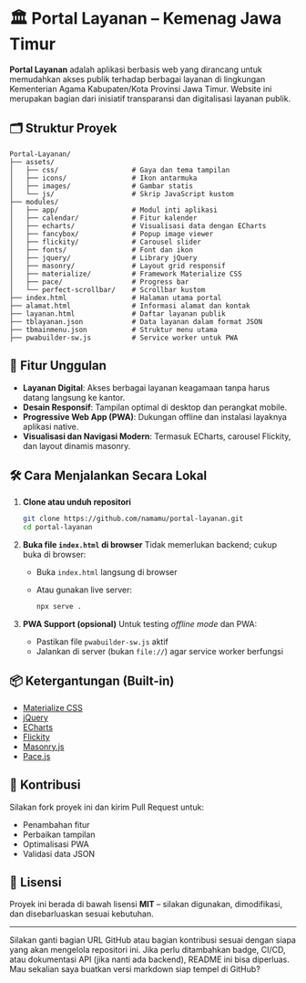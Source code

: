 # 🏛️ Portal Layanan – Kemenag Jawa Timur

**Portal Layanan** adalah aplikasi berbasis web yang dirancang untuk memudahkan akses publik terhadap berbagai layanan di lingkungan Kementerian Agama Kabupaten/Kota Provinsi Jawa Timur. Website ini merupakan bagian dari inisiatif transparansi dan digitalisasi layanan publik.

## 🗂️ Struktur Proyek

```
Portal-Layanan/
├── assets/
│   ├── css/                  # Gaya dan tema tampilan
│   ├── icons/                # Ikon antarmuka
│   ├── images/               # Gambar statis
│   └── js/                   # Skrip JavaScript kustom
├── modules/
│   ├── app/                  # Modul inti aplikasi
│   ├── calendar/             # Fitur kalender
│   ├── echarts/              # Visualisasi data dengan ECharts
│   ├── fancybox/             # Popup image viewer
│   ├── flickity/             # Carousel slider
│   ├── fonts/                # Font dan ikon
│   ├── jquery/               # Library jQuery
│   ├── masonry/              # Layout grid responsif
│   ├── materialize/          # Framework Materialize CSS
│   ├── pace/                 # Progress bar
│   └── perfect-scrollbar/    # Scrollbar kustom
├── index.html                # Halaman utama portal
├── alamat.html               # Informasi alamat dan kontak
├── layanan.html              # Daftar layanan publik
├── tblayanan.json            # Data layanan dalam format JSON
├── tbmainmenu.json           # Struktur menu utama
├── pwabuilder-sw.js          # Service worker untuk PWA
```

## 🚀 Fitur Unggulan

* **Layanan Digital**: Akses berbagai layanan keagamaan tanpa harus datang langsung ke kantor.
* **Desain Responsif**: Tampilan optimal di desktop dan perangkat mobile.
* **Progressive Web App (PWA)**: Dukungan offline dan instalasi layaknya aplikasi native.
* **Visualisasi dan Navigasi Modern**: Termasuk ECharts, carousel Flickity, dan layout dinamis masonry.

## 🛠️ Cara Menjalankan Secara Lokal

1. **Clone atau unduh repositori**

   ```bash
   git clone https://github.com/namamu/portal-layanan.git
   cd portal-layanan
   ```

2. **Buka file `index.html` di browser**
   Tidak memerlukan backend; cukup buka di browser:

   * Buka `index.html` langsung di browser
   * Atau gunakan live server:

     ```bash
     npx serve .
     ```

3. **PWA Support (opsional)**
   Untuk testing *offline mode* dan PWA:

   * Pastikan file `pwabuilder-sw.js` aktif
   * Jalankan di server (bukan `file://`) agar service worker berfungsi

## 📦 Ketergantungan (Built-in)

* [Materialize CSS](https://materializecss.com/)
* [jQuery](https://jquery.com/)
* [ECharts](https://echarts.apache.org/)
* [Flickity](https://flickity.metafizzy.co/)
* [Masonry.js](https://masonry.desandro.com/)
* [Pace.js](http://github.hubspot.com/pace/)

## 🤝 Kontribusi

Silakan fork proyek ini dan kirim Pull Request untuk:

* Penambahan fitur
* Perbaikan tampilan
* Optimalisasi PWA
* Validasi data JSON

## 📄 Lisensi

Proyek ini berada di bawah lisensi **MIT** – silakan digunakan, dimodifikasi, dan disebarluaskan sesuai kebutuhan.

---

Silakan ganti bagian URL GitHub atau bagian kontribusi sesuai dengan siapa yang akan mengelola repositori ini. Jika perlu ditambahkan badge, CI/CD, atau dokumentasi API (jika nanti ada backend), README ini bisa diperluas. Mau sekalian saya buatkan versi markdown siap tempel di GitHub?
